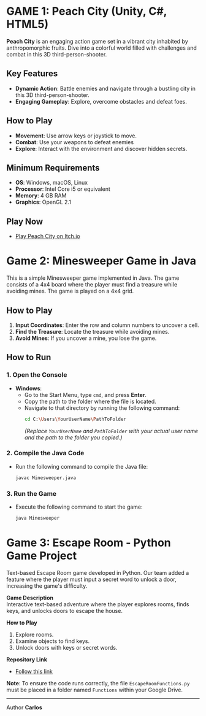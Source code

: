 # GAME 1: Peach City (Unity, C#, HTML5)

**Peach City** is an engaging action game set in a vibrant city inhabited by anthropomorphic fruits. Dive into a colorful world filled with challenges and combat in this 3D third-person-shooter.

## Key Features

- **Dynamic Action**: Battle enemies and navigate through a bustling city in this 3D third-person-shooter.
- **Engaging Gameplay**: Explore, overcome obstacles and defeat foes.

## How to Play

- **Movement**: Use arrow keys or joystick to move.
- **Combat**: Use your weapons to defeat enemies
- **Explore**: Interact with the environment and discover hidden secrets.

## Minimum Requirements

- **OS**: Windows, macOS, Linux
- **Processor**: Intel Core i5 or equivalent
- **Memory**: 4 GB RAM
- **Graphics**: OpenGL 2.1

## Play Now

- [Play Peach City on Itch.io](https://legionisredgrave.itch.io/peach-city)

# Game 2: Minesweeper Game in Java

This is a simple Minesweeper game implemented in Java. The game consists of a 4x4 board where the player must find a treasure while avoiding mines. The game is played on a 4x4 grid.


## How to Play

1. **Input Coordinates**: Enter the row and column numbers to uncover a cell.
2. **Find the Treasure**: Locate the treasure while avoiding mines.
3. **Avoid Mines**: If you uncover a mine, you lose the game.

## How to Run

### 1. Open the Console
   - **Windows**: 
     - Go to the Start Menu, type `cmd`, and press **Enter**.
     - Copy the path to the folder where the file is located.
     - Navigate to that directory by running the following command:
       ```sh
       cd C:\Users\YourUserName\PathToFolder
       ```
       *(Replace `YourUserName` and `PathToFolder` with your actual user name and the path to the folder you copied.)*

### 2. Compile the Java Code
   - Run the following command to compile the Java file:
     ```sh
     javac Minesweeper.java
     ```

### 3. Run the Game
   - Execute the following command to start the game:
     ```sh
     java Minesweeper
     ```


# Game 3: Escape Room - Python Game Project  
Text-based Escape Room game developed in Python. Our team added a feature where the player must input a secret word to unlock a door, increasing the game's difficulty.

**Game Description**  
Interactive text-based adventure where the player explores rooms, finds keys, and unlocks doors to escape the house.

**How to Play**  
1. Explore rooms.
2. Examine objects to find keys.
3. Unlock doors with keys or secret words.

**Repository Link**  
- [Follow this link](https://github.com/Rafa-Gamero/Project1PythonIronhack)

**Note**: To ensure the code runs correctly, the file `EscapeRoomFunctions.py` must be placed in a folder named `Functions` within your Google Drive.


----------------------

Author
**Carlos**
